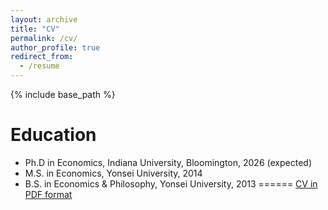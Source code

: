 ```yaml
---
layout: archive
title: "CV"
permalink: /cv/
author_profile: true
redirect_from:
  - /resume
---
```


{% include base_path %}

Education
======
* Ph.D in Economics, Indiana University, Bloomington, 2026 (expected)
* M.S. in Economics, Yonsei University, 2014
* B.S. in Economics & Philosophy, Yonsei University, 2013
======
<a href="https://github.com/simseo520/simseo520.github.io/master/files/cv_sbsim.pdf">CV in PDF format</a>